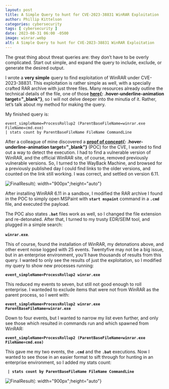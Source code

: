 ```yaml
---
layout: post
title: A Simple Query to hunt for CVE-2023-38831 WinRAR Exploitation
author: Phillip Kittelson
categories: cybersecurity
tags: [ cybersecurity ]
date: 2023-08-31 06:00 -0500
image: winrar.webp
alt: A Simple Query to hunt for CVE-2023-38831 WinRAR Exploitation
---
```

The great thing about threat queries are: they don’t have to be overly complicated. Start out simple, and expand the query to include, exclude, or generate the desired output.

I wrote a **very simple** query to find exploitation of WinRAR  under CVE-2023-38831. This exploitation is rather simple as well, with a specially crafted RAR archive with just three files. Many resources already outline the technical details of the file, one of those **[here](https://www.group-ib.com/blog/cve-2023-38831-winrar-zero-day/){: .hover-underline-animation target="_blank"}**, so I will not delve deeper into the minutia of it. Rather, let’s talk about my method for making the query.

My finished query is:

```
event_simpleName=ProcessRollup2 (ParentBaseFileName=winrar.exe FileName=cmd.exe)
| stats count by ParentBaseFileName FileName CommandLine
```

After a colleague of mine discovered a **[proof of concept](https://github.com/BoredHackerBlog/winrar_CVE-2023-38831_lazy_poc){: .hover-underline-animation target="_blank"}** (POC) for the CVE, I wanted to find out a way to detect the execution. I had to find a vulnerable version of WinRAR, and the official WinRAR site, of course, removed previously vulnerable versions. So, I turned to the WayBack Machine, and browsed for a previously published day I could find links to the older versions, and counted on the link still working. I was correct, and settled on version 6.11.

![FinalResult](https://www.phillipkittelson.com/assets/images/blog_photos/20230831-WinRAR/wayback.png){: width="900px";height="auto"}

After installing WinRAR 6.11 in a sandbox, I modified the RAR archive I found in the POC to simply open MSPaint with **`start mspaint`** command in a **`.cmd`** file, and executed the payload.

The POC also states **`.bat`** files work as well, so I changed the file extension and re-detonated.
After that, I turned to my trusty EDR/SEIM tool, and plugged in a simple search:

**`winrar.exe`**.

This of course, found the installation of WinRAR, my detonations above, and other event noise logged with 25 events. Twentyfive may not be a big issue, but in an enterprise environment, you’ll have thousands of results from this query. I wanted to only see the results of just the exploitation, so I modified my query to show new processes running:

**`event_simpleName=ProcessRollup2 winrar.exe`**

This reduced my events to seven, but still not good enough to roll enterprise. I wanteded to exclude items that were not from WinRAR as the parent process, so I went with:

**`event_simpleName=ProcessRollup2 winrar.exe ParentBaseFileName=winrar.exe`**

Down to four events, but I wanted to narrow my list even further, and only see those which resulted in commands run and which spawned from WinRAR:

**`event_simpleName=ProcessRollup2 (ParentBaseFileName=winrar.exe FileName=cmd.exe)`**

This gave me my two events, the **`.cmd`** and the **`.bat`** executions. Now I wanted to see those in an easier format to sift through for hunting in an enterprise environment, so I added my stats count:

**` | stats count by ParentBaseFileName FileName CommandLine`**


![FinalResult](https://www.phillipkittelson.com/assets/images/blog_photos/20230831-WinRAR/WinRARCVE.png){: width="900px";height="auto"}